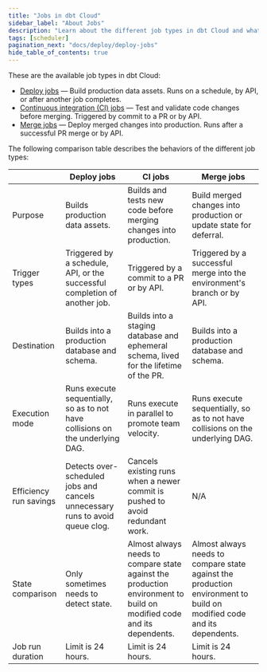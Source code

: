 ```yaml
---
title: "Jobs in dbt Cloud"
sidebar_label: "About Jobs"
description: "Learn about the different job types in dbt Cloud and what their differences are." 
tags: [scheduler]
pagination_next: "docs/deploy/deploy-jobs"
hide_table_of_contents: true
---
```


These are the available job types in dbt Cloud: 
- [Deploy jobs](/docs/deploy/deploy-jobs) &mdash; Build production data assets. Runs on a schedule, by API, or after another job completes.
- [Continuous integration (CI) jobs](/docs/deploy/continuous-integration) &mdash; Test and validate code changes before merging. Triggered by commit to a PR or by API.
- [Merge jobs](/docs/deploy/merge-jobs) &mdash; Deploy merged changes into production. Runs after a successful PR merge or by API.

The following comparison table describes the behaviors of the different job types:

|  | **Deploy jobs** | **CI jobs** | **Merge jobs** |  
| --- | --- | --- | --- |
| Purpose | Builds production data assets. | Builds and tests new code before merging changes into production. | Build merged changes into production or update state for deferral. |
| Trigger types | Triggered by a schedule, API, or the successful completion of another job. | Triggered by a commit to a PR or by API. | Triggered by a successful merge into the environment's branch or by API.|
| Destination | Builds into a production database and schema. | Builds into a staging database and ephemeral schema, lived for the lifetime of the PR. | Builds into a production database and schema. |
| Execution mode | Runs execute sequentially, so as to not have collisions on the underlying DAG. | Runs execute in parallel to promote team velocity. | Runs execute sequentially, so as to not have collisions on the underlying DAG. |
| Efficiency run savings | Detects over-scheduled jobs and cancels unnecessary runs to avoid queue clog. | Cancels existing runs when a newer commit is pushed to avoid redundant work. | N/A |
| State comparison | Only sometimes needs to detect state. | Almost always needs to compare state against the production environment to build on modified code and its dependents. | Almost always needs to compare state against the production environment to build on modified code and its dependents. |
| Job run duration | Limit is 24 hours. | Limit is 24 hours. | Limit is 24 hours. |
